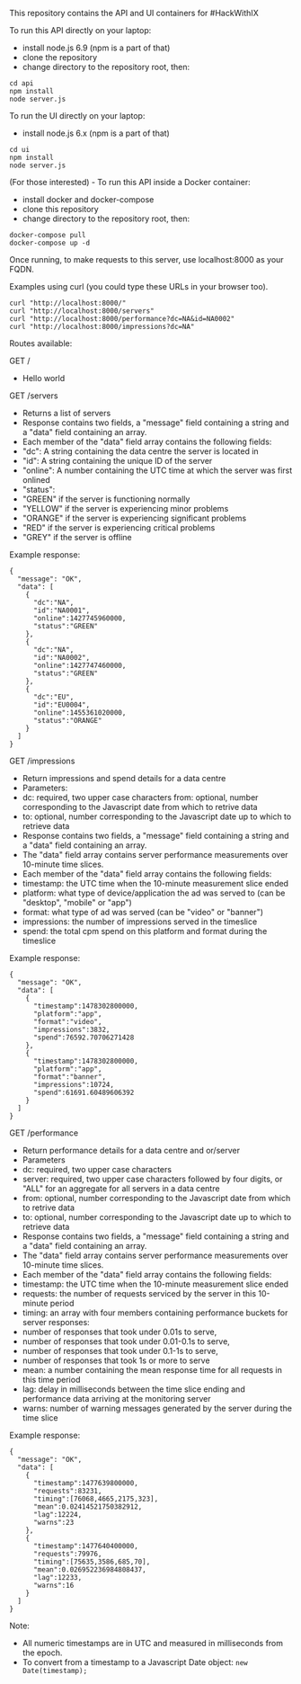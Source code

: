 This repository contains the API and UI containers for #HackWithIX


To run this API directly on your laptop:
- install node.js 6.9 (npm is a part of that)
- clone the repository
- change directory to the repository root, then:

```
cd api
npm install
node server.js
```

To run the UI directly on your laptop:
- install node.js 6.x (npm is a part of that)

```
cd ui
npm install
node server.js
```

(For those interested) - To run this API inside a Docker container:
- install docker and docker-compose
- clone this repository
- change directory to the repository root, then:

```
docker-compose pull
docker-compose up -d
```

Once running, to make requests to this server, use localhost:8000 as your FQDN.

Examples using curl (you could type these URLs in your browser too).
```
curl "http://localhost:8000/"
curl "http://localhost:8000/servers"
curl "http://localhost:8000/performance?dc=NA&id=NA0002"
curl "http://localhost:8000/impressions?dc=NA"
```

Routes available:

GET /
- Hello world

GET /servers
- Returns a list of servers
- Response contains two fields, a "message" field containing a string and a "data" field containing an array.
- Each member of the "data" field array contains the following fields:
 - "dc": A string containing the data centre the server is located in
 - "id": A string containing the unique ID of the server
 - "online": A number containing the UTC time at which the server was first onlined
 - "status":
  - "GREEN" if the server is functioning normally
  - "YELLOW" if the server is experiencing minor problems
  - "ORANGE" if the server is experiencing significant problems
  - "RED" if the server is experiencing critical problems
  - "GREY" if the server is offline

Example response:
```
{
  "message": "OK",
  "data": [
    {
      "dc":"NA",
      "id":"NA0001",
      "online":1427745960000,
      "status":"GREEN"
    },
    {
      "dc":"NA",
      "id":"NA0002",
      "online":1427747460000,
      "status":"GREEN"
    },
    {
      "dc":"EU",
      "id":"EU0004",
      "online":1455361020000,
      "status":"ORANGE"
    }
  ]
}
```

GET /impressions
- Return impressions and spend details for a data centre
- Parameters:
 - dc:   required, two upper case characters
 from: optional, number corresponding to the Javascript date from which to retrive data
 - to:   optional, number corresponding to the Javascript date up to which to retrieve data
- Response contains two fields, a "message" field containing a string and a "data" field containing an array.
 - The "data" field array contains server performance measurements over 10-minute time slices.
- Each member of the "data" field array contains the following fields:
 - timestamp:   the UTC time when the 10-minute measurement slice ended
 - platform:    what type of device/application the ad was served to (can be "desktop", "mobile" or "app")
 - format:      what type of ad was served (can be "video" or "banner")
 - impressions: the number of impressions served in the timeslice
 - spend:       the total cpm spend on this platform and format during the timeslice

Example response:
```
{
  "message": "OK",
  "data": [
    {
      "timestamp":1478302800000,
      "platform":"app",
      "format":"video",
      "impressions":3832,
      "spend":76592.70706271428
    },
    {
      "timestamp":1478302800000,
      "platform":"app",
      "format":"banner",
      "impressions":10724,
      "spend":61691.60489606392
    }
  ]
}
```

GET /performance
- Return performance details for a data centre and or/server
- Parameters
 - dc:     required, two upper case characters
 - server: required, two upper case characters followed by four digits, or "ALL" for an aggregate for all servers in a data centre
 - from:   optional, number corresponding to the Javascript date from which to retrive data
 - to:     optional, number corresponding to the Javascript date up to which to retrieve data
- Response contains two fields, a "message" field containing a string and a "data" field containing an array.
 - The "data" field array contains server performance measurements over 10-minute time slices.
- Each member of the "data" field array contains the following fields:
 - timestamp: the UTC time when the 10-minute measurement slice ended
 - requests: the number of requests serviced by the server in this 10-minute period
 - timing: an array with four members containing performance buckets for server responses: 
  - number of responses that took under 0.01s to serve,
  - number of responses that took under 0.01-0.1s to serve,
  - number of responses that took under 0.1-1s to serve,
  - number of responses that took 1s or more to serve
 - mean: a number containing the mean response time for all requests in this time period
 - lag: delay in milliseconds between the time slice ending and performance data arriving at the monitoring server
 - warns: number of warning messages generated by the server during the time slice

Example response:
```
{
  "message": "OK",
  "data": [
    {
      "timestamp":1477639800000,
      "requests":83231,
      "timing":[76068,4665,2175,323],
      "mean":0.02414521750382912,
      "lag":12224,
      "warns":23
    },
    {
      "timestamp":1477640400000,
      "requests":79976,
      "timing":[75635,3586,685,70],
      "mean":0.026952236984808437,
      "lag":12233,
      "warns":16
    }
  ]
}
```

Note:
 - All numeric timestamps are in UTC and measured in milliseconds from the epoch.
 - To convert from a timestamp to a Javascript Date object: ```new Date(timestamp);```
